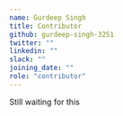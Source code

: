 ```yaml
---
name: Gurdeep Singh
title: Contributor
github: gurdeep-singh-3251
twitter: ""
linkedin: ""
slack: ""
joining_date: ""
role: "contributor"
---
```


Still waiting for this
